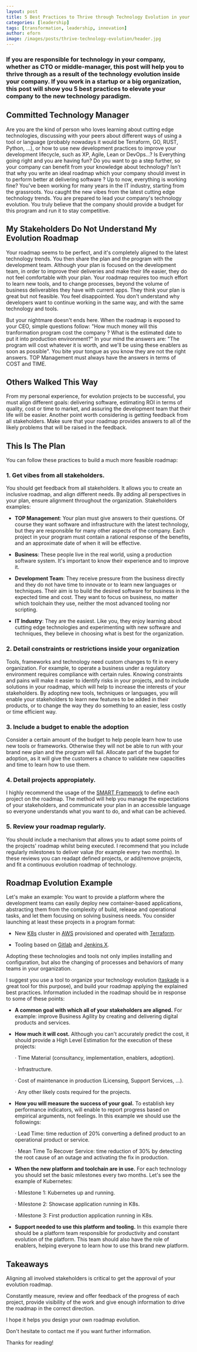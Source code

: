 ```yaml
---
layout: post
title: 5 Best Practices to Thrive through Technology Evolution in your Company
categories: [leadership]
tags: [transformation, leadership, innovation]
author: eforn
image: /images/posts/thrive-technology-evolution/header.jpg
---
```


### If you are responsible for technology in your company, whether as CTO or middle-manager, this post will help you to thrive through as a result of the technology evolution inside your company. If you work in a startup or a big organization, this post will show you 5 best practices to elevate your company to the new technology paradigm.

## **Committed Technology Manager**

Are you are the kind of person who loves learning about cutting edge technologies, discussing with your peers about different ways of using a tool or language (probably nowadays it would be Terraform, GO, RUST, Python, ...), or how to use new development practices to improve your development lifecycle, such as XP, Agile, Lean or DevOps...? Is Everything going right and you are having fun? Do you want to go a step further, so your company can benefit from your knowledge about technology? Isn't that why you write an ideal roadmap which your company should invest in to perform better at delivering software ? Up to now, everything is working fine? You've been working for many years in the IT industry, starting from the grassroots. You caught the new vibes from the latest cutting edge technology trends. You are prepared to lead your company's technology evolution. You truly believe that the company should provide a budget for this program and run it to stay competitive.

## **My Stakeholders Do Not Understand My Evolution Roadmap**

Your roadmap seems to be perfect, and it's completely aligned to the latest technology trends. You then share the plan and the program with the development team. Although your plan is focused on the development team, in order to improve their deliveries and make their life easier, they do not feel comfortable with your plan. Your roadmap requires too much effort to learn new tools, and to change processes, beyond the volume of business deliverables they have with current apps. They think your plan is great but not feasible. You feel disappointed. You don't understand why developers want to continue working in the same way, and with the same technology and tools.

But your nightmare doesn't ends here. When the roadmap is exposed to your CEO, simple questions follow: "How much money will this tranformation program cost the company ? What is the estimated date to put it into production environment?" In your mind the answers are: "The program will cost whatever it is worth, and we'll be using these enablers as soon as possible". You bite your tongue as you know they are not the right answers. TOP Management must always have the answers in terms of COST and TIME.

## **Others Walked This Way**

From my personal experience, for evolution projects to be successful, you must align different goals: delivering software, estimating ROI in terms of quality, cost or time to market, and assuring the development team that their life will be easier. Another point worth considering is getting feedback from all stakeholders. 
Make sure that your roadmap provides answers to all of the likely problems that will be raised in the feedback.

## **This Is The Plan**

You can follow these practices to build a much more feasible roadmap:

### **1. Get vibes from all stakeholders.**
You should get feedback from all stakeholders. It allows you to create an inclusive roadmap, and align different needs. By adding all perspectives in your plan, ensure alignment throughout the organization. Stakeholders examples:

* **TOP Management**: Your plan must give answers to their questions. Of course they want software and infrastructure with the latest technology, but they are responsible for many other aspects of the company. Each project in your program must contain a rational response of the benefits, and an approximate date of when it will be effective.

* **Business**: These people live in the real world, using a production software system. It's important to know their experience and to improve it.

* **Development Team**: They receive pressure from the business directly and they do not have time to innovate or to learn new languages or techniques. Their aim is to build the desired software for business in the expected time and cost. They want to focus on business, no matter which toolchain they use, neither the most advanced tooling nor scripting.

* **IT Industry**: They are the easiest. Like you, they enjoy learning about cutting edge technologies and experimenting with new software and techniques, they believe in choosing what is best for the organization.

### 2. **Detail constraints or restrictions inside your organization**
Tools, frameworks and technology need custom changes to fit in every organization. For example, to operate a business under a regulatory environment requires compliance with certain rules. Knowing constraints and pains will make it easier to identify risks in your projects, and to include solutions in your roadmap, which will help to increase the interests of your stakeholders. By adopting new tools, techniques or languages, you will enable your stakeholders to learn new features to be added in their products, or to change the way they do something to an easier, less costly or time efficient way.

### 3. **Include a budget to enable the adoption**

Consider a certain amount of the budget to help people learn how to use new tools or frameworks. Otherwise they will not be able to run with your brand new plan and the program will fail. Allocate part of the bugdet for adoption, as it will give the customers a chance to validate new capacities and time to learn how to use them.

### 4. **Detail projects appropiately.**

I highly recommend the usage of the [SMART Framework](https://thedigitalprojectmanager.com/project-objectives/) to define each project on the roadmap. The method will help you manage the expectations of your stakeholders, and communicate your plan in an accessible language so everyone understands what you want to do, and what can be achieved.

### 5. **Review your roadmap regularly.**

You should include a mechanism that allows you to adapt some points of the projects' roadmap whilst being executed. I recommend that you  include regularly milestones to deliver value (for example every two months). In these reviews you can readapt defined projects, or add/remove projects, and fit a continuous evolution roadmap of technology.


## **Roadmap Evolution Example**

Let's make an example: You want to provide a platform where the development teams can easily deploy new container-based applications, abstracting them from the complexity of build, release and operational tasks, and let them focusing on solving business needs. You consider launching at least these projects in a program format:

- New [K8s](https://kubernetes.io/) cluster in [AWS](https://aws.amazon.com/) provisioned and operated with [Terraform](https://www.terraform.io/).

- Tooling based on [Gitlab](https://about.gitlab.com/) and [Jenkins X](https://jenkins-x.io/).

Adopting these technologies and tools not only implies installing and configuration, but also the changing of processes and behaviors of many teams in your organization.

I suggest you use a tool to organize your technology evolution ([taskade](https://www.taskade.com/) is a great tool for this purpose), and build your roadmap applying the explained best practices. Information included in the roadmap should be in response to some of these points:

- **A common goal with which all of your stakeholders are aligned.** For example: improve Business Agility by creating and delivering digital products and services.

- **How much it will cost.** Although you can't accurately predict the cost, it should provide a High Level Estimation for the execution of these projects:

    · Time Material (consultancy, implementation, enablers, adoption).

    · Infrastructure.

    · Cost of maintenance in production (Licensing, Support Services, ...).

    · Any other likely costs required for the projects.

- **How you will measure the success of your goal.** To establish key performance indicators, will enable to report progress based on empirical arguments, not feelings. In this example we should use the followings:

    · Lead Time: time reduction of 20% converting a defined product to an operational product or service.

    · Mean Time To Recover Service: time reduction of 30% by detecting the root cause of an outage and activating the fix in production.

- **When the new platform and toolchain are in use.** For each technology you should set the basic milestones every two months. Let's see the example of Kubernetes:

    · Milestone 1: Kubernetes up and running.

    · Milestone 2: Showcase application running in K8s.

    · Milestone 3: First production application running in K8s.

- **Support needed to use this platform and tooling.** In this example there should be a platform team responsible for productivity and constant evolution of the platform. This team should also have the role of enablers, helping everyone to learn how to use this brand new platform.

## **Takeaways**

Aligning all involved stakeholders is critical to get the approval of your evolution roadmap.

Constantly measure, review and offer feedback of the progress of each project, provide visibility of the work and give enough information to drive the roadmap in the correct direction.

I hope it helps you design your own roadmap evolution.

Don't hesitate to contact me if you want further information.

Thanks for reading!
